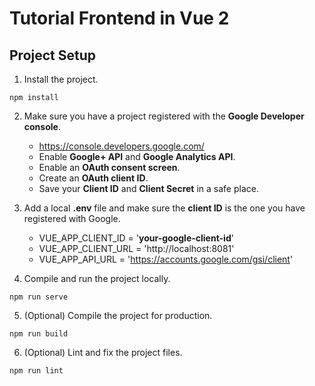 # Tutorial Frontend in Vue 2

## Project Setup
1. Install the project.
```
npm install
```

2. Make sure you have a project registered with the **Google Developer console**.
    - https://console.developers.google.com/
    - Enable **Google+ API** and **Google Analytics API**.
    - Enable an **OAuth consent screen**.
    - Create an **OAuth client ID**.
    - Save your **Client ID** and **Client Secret** in a safe place.

3. Add a local **.env** file and make sure the **client ID** is the one you have registered with Google.
    - VUE_APP_CLIENT_ID = '**your-google-client-id**'
    - VUE_APP_CLIENT_URL = 'http://localhost:8081'
    - VUE_APP_API_URL = 'https://accounts.google.com/gsi/client'

4. Compile and run the project locally.
```
npm run serve
```

5. (Optional) Compile the project for production.
```
npm run build
```

6. (Optional) Lint and fix the project files.
```
npm run lint
```
